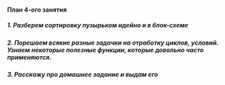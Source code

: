 #### План 4-ого занятия

##### 1. Разберем сортировку пузырьком идейно и в блок-схеме
##### 2. Порешаем всякие разные задачки на отработку циклов, условий. Узнаем некоторые полезные функции, которые довольно часто применяются.
##### 3. Расскажу про домашнее задание и выдам его
